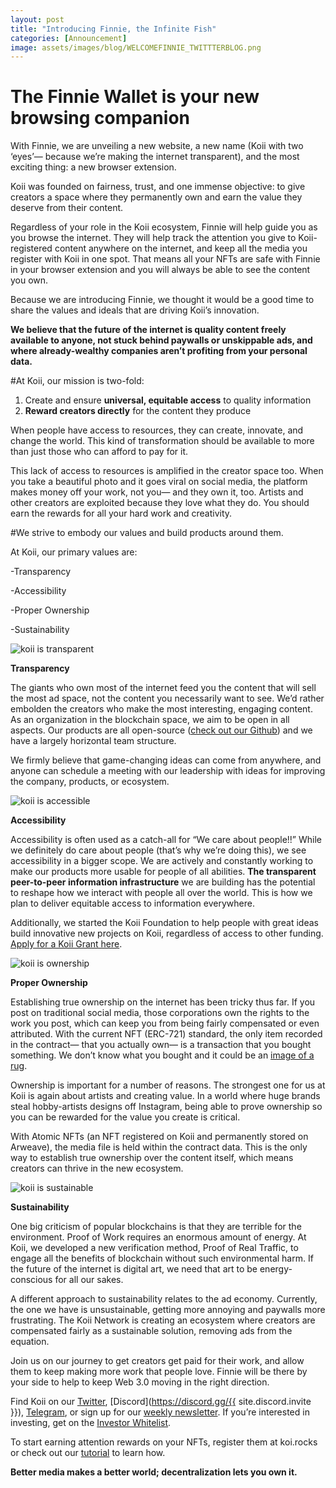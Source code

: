 ```yaml
---
layout: post
title: "Introducing Finnie, the Infinite Fish"
categories: [Announcement]
image: assets/images/blog/WELCOMEFINNIE_TWITTTERBLOG.png
---
```


# The Finnie Wallet is your new browsing companion

With Finnie, we are unveiling a new website, a new name (Koii with two ‘eyes’— because we’re making the internet transparent), and the most exciting thing: a new browser extension.

Koii was founded on fairness, trust, and one immense objective: to give creators a space where they permanently own and earn the value they deserve from their content.

Regardless of your role in the Koii ecosystem, Finnie will help guide you as you browse the internet. They will help track the attention you give to Koii-registered content anywhere on the internet, and keep all the media you register with Koii in one spot. That means all your NFTs are safe with Finnie in your browser extension and you will always be able to see the content you own.

Because we are introducing Finnie, we thought it would be a good time to share the values and ideals that are driving Koii’s innovation.

**We believe that the future of the internet is quality content freely available to anyone, not stuck behind paywalls or unskippable ads, and where already-wealthy companies aren’t profiting from your personal data.**

#At Koii, our mission is two-fold:

1. Create and ensure **universal, equitable access** to quality information
2. **Reward creators directly** for the content they produce

When people have access to resources, they can create, innovate, and change the world. This kind of transformation should be available to more than just those who can afford to pay for it.

This lack of access to resources is amplified in the creator space too. When you take a beautiful photo and it goes viral on social media, the platform makes money off your work, not you— and they own it, too. Artists and other creators are exploited because they love what they do. You should earn the rewards for all your hard work and creativity.

#We strive to embody our values and build products around them.

At Koii, our primary values are:

-Transparency

-Accessibility

-Proper Ownership

-Sustainability

![koii is transparent](/assets/images/blog/Transparent.png)

**Transparency**

The giants who own most of the internet feed you the content that will sell the most ad space, not the content you necessarily want to see. We’d rather embolden the creators who make the most interesting, engaging content. As an organization in the blockchain space, we aim to be open in all aspects. Our products are all open-source ([check out our Github](https://github.com/koii-network/)) and we have a largely horizontal team structure.

We firmly believe that game-changing ideas can come from anywhere, and anyone can schedule a meeting with our leadership with ideas for improving the company, products, or ecosystem.

![koii is accessible](/assets/images/blog/Accessible.png)

**Accessibility**

Accessibility is often used as a catch-all for “We care about people!!” While we definitely do care about people (that’s why we’re doing this), we see accessibility in a bigger scope. We are actively and constantly working to make our products more usable for people of all abilities. **The transparent peer-to-peer information infrastructure** we are building has the potential to reshape how we interact with people all over the world. This is how we plan to deliver equitable access to information everywhere.

Additionally, we started the Koii Foundation to help people with great ideas build innovative new projects on Koii, regardless of access to other funding. [Apply for a Koii Grant here](https://docs.google.com/forms/d/e/1FAIpQLSeC9Qyc4lQrKSW6_92knIE_Ko7Kd_z5g1thT0FFD0qsD7HwVw/viewform).

![koii is ownership](/assets/images/blog/ownership.png)

**Proper Ownership**

Establishing true ownership on the internet has been tricky thus far. If you post on traditional social media, those corporations own the rights to the work you post, which can keep you from being fairly compensated or even attributed. With the current NFT (ERC-721) standard, the only item recorded in the contract— that you actually own— is a transaction that you bought something. We don’t know what you bought and it could be an [image of a rug](https://cointelegraph.com/news/opensea-collector-pulls-the-rug-on-nfts-to-highlight-arbitrary-value).

Ownership is important for a number of reasons. The strongest one for us at Koii is again about artists and creating value. In a world where huge brands steal hobby-artists designs off Instagram, being able to prove ownership so you can be rewarded for the value you create is critical.

With Atomic NFTs (an NFT registered on Koii and permanently stored on Arweave), the media file is held within the contract data. This is the only way to establish true ownership over the content itself, which means creators can thrive in the new ecosystem.

![koii is sustainable](/assets/images/blog/sustainable.png)

**Sustainability**

One big criticism of popular blockchains is that they are terrible for the environment. Proof of Work requires an enormous amount of energy. At Koii, we developed a new verification method, Proof of Real Traffic, to engage all the benefits of blockchain without such environmental harm. If the future of the internet is digital art, we need that art to be energy-conscious for all our sakes.

A different approach to sustainability relates to the ad economy. Currently, the one we have is unsustainable, getting more annoying and paywalls more frustrating. The Koii Network is creating an ecosystem where creators are compensated fairly as a sustainable solution, removing ads from the equation.

Join us on our journey to get creators get paid for their work, and allow them to keep making more work that people love. Finnie will be there by your side to help to keep Web 3.0 moving in the right direction.

Find Koii on our [Twitter](https://twitter.com/koii_network), [Discord](https://discord.gg/{{ site.discord.invite }}), [Telegram](https://t.me/joinchat/OEHs_8T9-8ZhZmU5), or sign up for our [weekly newsletter](https://bit.ly/3oni4VL). If you’re interested in investing, get on the [Investor Whitelist](https://docs.google.com/forms/d/e/1FAIpQLSd2SmUm8pr6RN4hGk1nSM_LsZyUQmxQhoRXE9lrt-oNRn0xHg/viewform?usp=sf_link).

To start earning attention rewards on your NFTs, register them at koi.rocks or check out our [tutorial](https://blog.openkoi.com/An-Arweave-faucet-tutorial/) to learn how.

**Better media makes a better world; decentralization lets you own it.**
